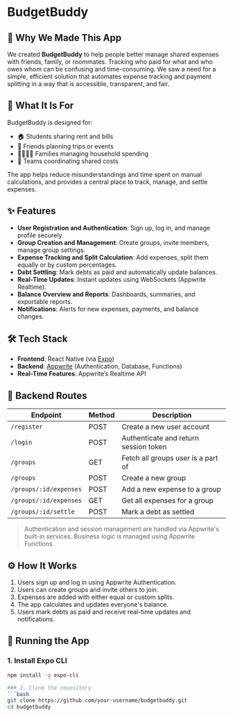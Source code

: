 # BudgetBuddy

## 🧠 Why We Made This App
We created **BudgetBuddy** to help people better manage shared expenses with friends, family, or roommates. Tracking who paid for what and who owes whom can be confusing and time-consuming. We saw a need for a simple, efficient solution that automates expense tracking and payment splitting in a way that is accessible, transparent, and fair.

## 🎯 What It Is For
BudgetBuddy is designed for:
- 🏠 Students sharing rent and bills  
- 🧳 Friends planning trips or events  
- 👨‍👩‍👧‍👦 Families managing household spending  
- 👥 Teams coordinating shared costs  

The app helps reduce misunderstandings and time spent on manual calculations, and provides a central place to track, manage, and settle expenses.

## ✨ Features
- **User Registration and Authentication**: Sign up, log in, and manage profile securely.
- **Group Creation and Management**: Create groups, invite members, manage group settings.
- **Expense Tracking and Split Calculation**: Add expenses, split them equally or by custom percentages.
- **Debt Settling**: Mark debts as paid and automatically update balances.
- **Real-Time Updates**: Instant updates using WebSockets (Appwrite Realtime).
- **Balance Overview and Reports**: Dashboards, summaries, and exportable reports.
- **Notifications**: Alerts for new expenses, payments, and balance changes.

## 🛠️ Tech Stack
- **Frontend**: React Native (via [Expo](https://expo.dev/))
- **Backend**: [Appwrite](https://appwrite.io/) (Authentication, Database, Functions)
- **Real-Time Features**: Appwrite’s Realtime API

## 🧪 Backend Routes

| Endpoint                     | Method | Description                            |
|-----------------------------|--------|----------------------------------------|
| `/register`                 | POST   | Create a new user account              |
| `/login`                    | POST   | Authenticate and return session token  |
| `/groups`                   | GET    | Fetch all groups user is a part of     |
| `/groups`                   | POST   | Create a new group                     |
| `/groups/:id/expenses`      | POST   | Add a new expense to a group           |
| `/groups/:id/expenses`      | GET    | Get all expenses for a group           |
| `/groups/:id/settle`        | POST   | Mark a debt as settled                 |

> Authentication and session management are handled via Appwrite's built-in services. Business logic is managed using Appwrite Functions.

## ⚙️ How It Works
1. Users sign up and log in using Appwrite Authentication.
2. Users can create groups and invite others to join.
3. Expenses are added with either equal or custom splits.
4. The app calculates and updates everyone's balance.
5. Users mark debts as paid and receive real-time updates and notifications.

## 🚀 Running the App

### 1. Install Expo CLI
```bash
npm install -g expo-cli

### 2. Clone the repository
```bash
git clone https://github.com/your-username/budgetbuddy.git
cd budgetbuddy
